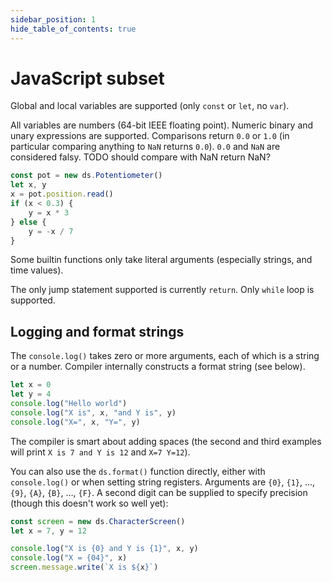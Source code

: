 ```yaml
---
sidebar_position: 1
hide_table_of_contents: true
---
```


# JavaScript subset

Global and local variables are supported (only `const` or `let`, no `var`).

All variables are numbers (64-bit IEEE floating point).
Numeric binary and unary expressions are supported.
Comparisons return `0.0` or `1.0` (in particular comparing anything to `NaN` returns `0.0`).
`0.0` and `NaN` are considered falsy.
TODO should compare with NaN return NaN?

```ts
const pot = new ds.Potentiometer()
let x, y
x = pot.position.read()
if (x < 0.3) {
    y = x * 3
} else {
    y = -x / 7
}
```

Some builtin functions only take literal arguments (especially strings, and time values).

The only jump statement supported is currently `return`.
Only `while` loop is supported.

## Logging and format strings

The `console.log()` takes zero or more arguments, each of which is a string or a number.
Compiler internally constructs a format string (see below).

```ts
let x = 0
let y = 4
console.log("Hello world")
console.log("X is", x, "and Y is", y)
console.log("X=", x, "Y=", y)
```

The compiler is smart about adding spaces (the second and third examples will print `X is 7 and Y is 12`
and `X=7 Y=12`).

You can also use the `ds.format()` function directly, either with `console.log()` or
when setting string registers.
Arguments are `{0}`, `{1}`, ..., `{9}`, `{A}`, `{B}`, ..., `{F}`.
A second digit can be supplied to specify precision (though this doesn't work so well yet):

```ts ignore-errors
const screen = new ds.CharacterScreen()
let x = 7, y = 12

console.log("X is {0} and Y is {1}", x, y)
console.log("X = {04}", x)
screen.message.write(`X is ${x}`)
```
